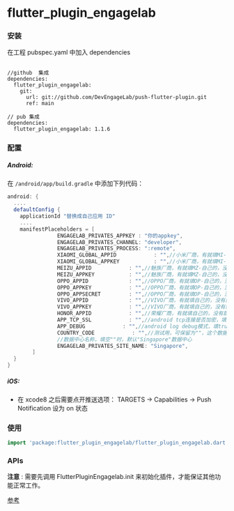 # flutter_plugin_engagelab

### 安装

在工程 pubspec.yaml 中加入 dependencies

```
  
//github  集成
dependencies:
  flutter_plugin_engagelab:
    git:
      url: git://github.com/DevEngageLab/push-flutter-plugin.git
      ref: main
      
// pub 集成
dependencies:
  flutter_plugin_engagelab: 1.1.6
```

### 配置

##### Android:

在 `/android/app/build.gradle` 中添加下列代码：

```groovy
android: {
  ....
  defaultConfig {
    applicationId "替换成自己应用 ID"
    ....
    manifestPlaceholders = [
                ENGAGELAB_PRIVATES_APPKEY : "你的appkey",
                ENGAGELAB_PRIVATES_CHANNEL: "developer",
                ENGAGELAB_PRIVATES_PROCESS: ":remote",
                XIAOMI_GLOBAL_APPID            : "",//小米厂商，有就填MI-自己的，没有就不用填，保留为""
                XIAOMI_GLOBAL_APPKEY           : "",//小米厂商，有就填MI-自己的，没有就不用填，保留为""
                MEIZU_APPID            : "",//魅族厂商，有就填MZ-自己的，没有就不用填，保留为""
                MEIZU_APPKEY           : "",//魅族厂商，有就填MZ-自己的，没有就不用填，保留为""
                OPPO_APPID             : "",//OPPO厂商，有就填OP-自己的，没有就不用填，保留为""
                OPPO_APPKEY            : "",//OPPO厂商，有就填OP-自己的，没有就不用填，保留为""
                OPPO_APPSECRET         : "",//OPPO厂商，有就填OP-自己的，没有就不用填，保留为""
                VIVO_APPID             : "",//VIVO厂商，有就填自己的，没有就不用填，保留为""
                VIVO_APPKEY            : "",//VIVO厂商，有就填自己的，没有就不用填，保留为""
                HONOR_APPID            : "",//荣耀厂商，有就填自己的，没有就不用填，保留为""
                APP_TCP_SSL            : "",//android tcp连接是否加密，填true为加密，其他为不加密，可保留为""，这个数据要生效需在AndroidManifest.xml中的application添加android:name="com.engagelab.privates.flutter_plugin_engagelab.MTApplication"，或继承该对象
                APP_DEBUG            : "",//android log debug模式，填true为debug模式，其他为非debug模式，可保留为""，这个数据要生效需在AndroidManifest.xml中的application添加android:name="com.engagelab.privates.flutter_plugin_engagelab.MTApplication"，或继承该对象
                COUNTRY_CODE            : "",//测试用，可保留为""，这个数据要生效需在AndroidManifest.xml中的application添加android:name="com.engagelab.privates.flutter_plugin_engagelab.MTApplication"，或继承该对象
                //数据中心名称，填空""时，默认"Singapore"数据中心
                ENGAGELAB_PRIVATES_SITE_NAME: "Singapore",
        ]
  }    
}
```

##### iOS:

- 在 xcode8 之后需要点开推送选项： TARGETS -> Capabilities -> Push Notification 设为 on 状态

### 使用

```dart
import 'package:flutter_plugin_engagelab/flutter_plugin_engagelab.dart';
```

### APIs

**注意** : 需要先调用 FlutterPluginEngagelab.init 来初始化插件，才能保证其他功能正常工作。

 [参考](./documents/APIs.md)

